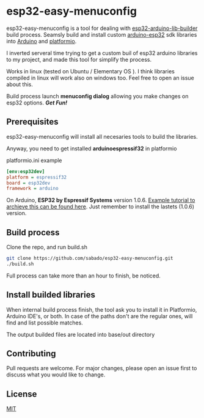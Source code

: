 # esp32-easy-menuconfig

esp32-easy-menuconfig is a tool for dealing with [esp32-arduino-lib-builder](https://github.com/espressif/esp32-arduino-lib-builder.git) build process. Seamsly build and install custom [arduino-esp32](https://github.com/espressif/arduino-esp32) sdk libraries into [Arduino](https://arduino.cc/) and [platformio](https://platform.io/).

I inverted serveral time trying to get a custom buil of esp32 arduino libraries to my project, and made this tool for simplify the process.
 

Works in linux (tested on Ubuntu / Elementary OS ).  I think libraries compiled in linux will work also on windows too. Feel free to open an issue about this.




Build process launch **menuconfig dialog** allowing you make changes on esp32 options. ***Get Fun!***

## Prerequisites

esp32-easy-menuconfig will install all necesaries tools to build the libraries. 

Anyway, you need to get installed **arduinoespressif32** in platformio 

platformio.ini example
```ini
[env:esp32dev]
platform = espressif32
board = esp32dev
framework = arduino

```

On Arduino, **ESP32 by Espressif Systems** version 1.0.6. [Example tutorial to archieve this can be found here](https://randomnerdtutorials.com/installing-the-esp32-board-in-arduino-ide-windows-instructions/). Just remember to install the lastets (1.0.6) version. 



## Build process

Clone the repo, and run build.sh

```bash
git clone https://github.com/sabado/esp32-easy-menuconfig.git
./build.sh
```
Full process can take more than an hour to finish, be noticed.




## Install builded libraries

When internal build process finish, the tool ask you to install it in Platformio, Arduino IDE's, or both.  In case of the paths don't are the regular ones, will find and list possible matches. 

The output builded files are located into base/out directory 


## Contributing
Pull requests are welcome. For major changes, please open an issue first to discuss what you would like to change.


## License
[MIT](https://choosealicense.com/licenses/mit/)
